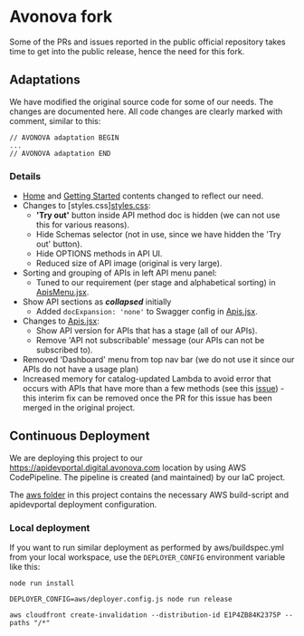 # Avonova fork

Some of the PRs and issues reported in the public official repository takes time to get into the public release, hence the need for this fork.

## Adaptations

We have modified the original source code for some of our needs. The changes are documented here. All code changes are clearly marked with comment, similar to this:

    // AVONOVA adaptation BEGIN
    ...
    // AVONOVA adaptation END


### Details

* [Home](dev-portal/public/custom-content/content-fragments/Home.md) and [Getting Started](dev-portal/public/custom-content/content-fragments/GettingStarted.md) contents changed to reflect our need.
* Changes to [styles.css][styles.css](dev-portal/public/custom-content/styles.css):
  * **'Try out'** button inside API method doc is hidden (we can not use this for various reasons).
  * Hide Schemas selector (not in use, since we have hidden the 'Try out' button).
  * Hide OPTIONS methods in API UI.
  * Reduced size of API image (original is very large).
* Sorting and grouping of APIs in left API menu panel:
  * Tuned to our requirement (per stage and alphabetical sorting) in [ApisMenu.jsx](dev-portal/src/components/ApisMenu.jsx).
* Show API sections as **_collapsed_** initially
  * Added `docExpansion: 'none'` to Swagger config in [Apis.jsx](dev-portal/src/pages/Apis.jsx).
* Changes to [Apis.jsx](dev-portal/src/pages/Apis.jsx):
  * Show API version for APIs that has a stage (all of our APIs).
  * Remove 'API not subscribable' message (our APIs can not be subscribed to).
* Removed 'Dashboard' menu from top nav bar (we do not use it since our APIs do not have a usage plan)
* Increased memory for catalog-updated Lambda to avoid error that occurs with APIs that have more than a few methods (see this [issue](https://github.com/awslabs/aws-api-gateway-developer-portal/issues/489)) - this interim fix can be removed once the PR for this issue has been merged in the original project. 


## Continuous Deployment

We are deploying this project to our https://apidevportal.digital.avonova.com location by using AWS CodePipeline. The pipeline is created (and maintained) by our IaC project.

The [aws folder](aws) in this project contains the necessary AWS build-script and apidevportal deployment configuration.


### Local deployment

If you want to run similar deployment as performed by aws/buildspec.yml from your local workspace,
use the `DEPLOYER_CONFIG` environment variable like this:

    node run install

    DEPLOYER_CONFIG=aws/deployer.config.js node run release

    aws cloudfront create-invalidation --distribution-id E1P4ZB84K2375P --paths "/*"
